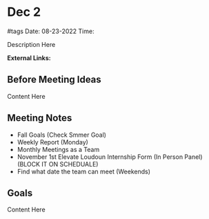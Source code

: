 # Dec 2
#tags
Date: 08-23-2022
Time: 

Description Here

**External Links:**

## Before Meeting Ideas
Content Here

## Meeting Notes
* Fall Goals (Check Smmer Goal)
* Weekly Report (Monday)
* Monthly Meetings as a Team
* November 1st Elevate Loudoun Internship Form (In Person Panel) (BLOCK IT ON SCHEDUALE)
* Find what date the team can meet (Weekends)

## Goals
Content Here